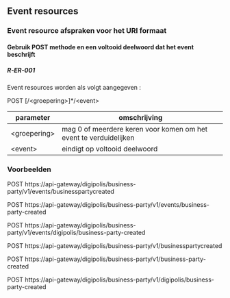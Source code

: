 ## Event resources
### Event resource afspraken voor het URI formaat
#### Gebruik POST methode en een voltooid deelwoord dat het event beschrijft
##### R-ER-001
Event resources worden als volgt aangegeven : 

POST [/\<groepering>]*/\<event>

parameter     | omschrijving
---------     | ------------
\<groepering> | mag 0 of meerdere keren voor komen om het event te verduidelijken
\<event>      | eindigt op voltooid deelwoord

### Voorbeelden

POST https://api-gateway/digipolis/business-party/v1/events/businesspartycreated

POST https://api-gateway/digipolis/business-party/v1/events/business-party-created

POST https://api-gateway/digipolis/business-party/v1/events/digipolis/business-party-created 

POST https://api-gateway/digipolis/business-party/v1/businesspartycreated

POST https://api-gateway/digipolis/business-party/v1/business-party-created

POST https://api-gateway/digipolis/business-party/v1/digipolis/business-party-created 
